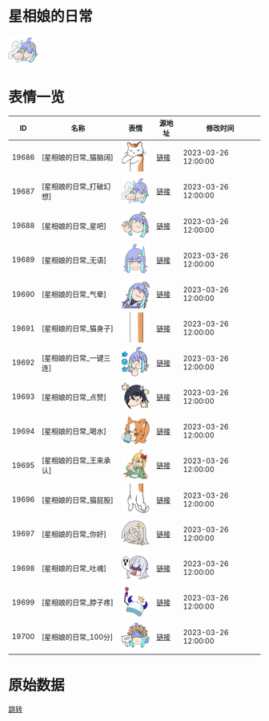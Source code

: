 # 星相娘的日常

<img src="./cover.png" height="60" alt="cover" />

# 表情一览

|ID|名称|表情|源地址|修改时间|
|----|----|----|----|----|
|19686|[星相娘的日常_猫脑阔]|<img src="./pic/019686_%5B星相娘的日常_猫脑阔%5D.png" height="60" alt="猫脑阔"/>|[链接](https://i0.hdslb.com/bfs/garb/a684f5cbcb588935a899ecd34a65cfd7ef31ad62.png)|2023-03-26 12:00:00|
|19687|[星相娘的日常_打破幻想]|<img src="./pic/019687_%5B星相娘的日常_打破幻想%5D.png" height="60" alt="打破幻想"/>|[链接](https://i0.hdslb.com/bfs/garb/21822351f3cd74c089ce7992a9c84c73e734d802.png)|2023-03-26 12:00:00|
|19688|[星相娘的日常_星吧]|<img src="./pic/019688_%5B星相娘的日常_星吧%5D.png" height="60" alt="星吧"/>|[链接](https://i0.hdslb.com/bfs/garb/91f9a252d73376b25e0bd4776f5050f5ef080cc2.png)|2023-03-26 12:00:00|
|19689|[星相娘的日常_无语]|<img src="./pic/019689_%5B星相娘的日常_无语%5D.png" height="60" alt="无语"/>|[链接](https://i0.hdslb.com/bfs/garb/c129ef22fb9d00dc1945c67fe96082b7f9e8df96.png)|2023-03-26 12:00:00|
|19690|[星相娘的日常_气晕]|<img src="./pic/019690_%5B星相娘的日常_气晕%5D.png" height="60" alt="气晕"/>|[链接](https://i0.hdslb.com/bfs/garb/b247aef98491a5e02a1ed9c28a01b9e8643dbc7d.png)|2023-03-26 12:00:00|
|19691|[星相娘的日常_猫身子]|<img src="./pic/019691_%5B星相娘的日常_猫身子%5D.png" height="60" alt="猫身子"/>|[链接](https://i0.hdslb.com/bfs/garb/b8a23f2ffd16d00a5a116f864f1b480a358e8304.png)|2023-03-26 12:00:00|
|19692|[星相娘的日常_一键三连]|<img src="./pic/019692_%5B星相娘的日常_一键三连%5D.png" height="60" alt="一键三连"/>|[链接](https://i0.hdslb.com/bfs/garb/e5028759b248d02b10101697f64738105a217172.png)|2023-03-26 12:00:00|
|19693|[星相娘的日常_点赞]|<img src="./pic/019693_%5B星相娘的日常_点赞%5D.png" height="60" alt="点赞"/>|[链接](https://i0.hdslb.com/bfs/garb/c587078757d1d54fea76cebcd8523747380392c4.png)|2023-03-26 12:00:00|
|19694|[星相娘的日常_喝水]|<img src="./pic/019694_%5B星相娘的日常_喝水%5D.png" height="60" alt="喝水"/>|[链接](https://i0.hdslb.com/bfs/garb/c6023b4d5b0f577229e47a5cb80780d3f7bffd16.png)|2023-03-26 12:00:00|
|19695|[星相娘的日常_王来承认]|<img src="./pic/019695_%5B星相娘的日常_王来承认%5D.png" height="60" alt="王来承认"/>|[链接](https://i0.hdslb.com/bfs/garb/7f18b9932951105bd3ad4901be72561ae0aabe79.png)|2023-03-26 12:00:00|
|19696|[星相娘的日常_猫屁股]|<img src="./pic/019696_%5B星相娘的日常_猫屁股%5D.png" height="60" alt="猫屁股"/>|[链接](https://i0.hdslb.com/bfs/garb/d3460bb7329718e2596e4d71963cffb075acf4cf.png)|2023-03-26 12:00:00|
|19697|[星相娘的日常_你好]|<img src="./pic/019697_%5B星相娘的日常_你好%5D.png" height="60" alt="你好"/>|[链接](https://i0.hdslb.com/bfs/garb/ea9a2903ab9a96ad23614c43cf459542e2b9d730.png)|2023-03-26 12:00:00|
|19698|[星相娘的日常_吐魂]|<img src="./pic/019698_%5B星相娘的日常_吐魂%5D.png" height="60" alt="吐魂"/>|[链接](https://i0.hdslb.com/bfs/garb/26bb5c256f679fa7baba96fbd403711772579f7f.png)|2023-03-26 12:00:00|
|19699|[星相娘的日常_脖子疼]|<img src="./pic/019699_%5B星相娘的日常_脖子疼%5D.png" height="60" alt="脖子疼"/>|[链接](https://i0.hdslb.com/bfs/garb/1d0d3256e1110c6184e56e82774fd4d792c6b129.png)|2023-03-26 12:00:00|
|19700|[星相娘的日常_100分]|<img src="./pic/019700_%5B星相娘的日常_100分%5D.png" height="60" alt="100分"/>|[链接](https://i0.hdslb.com/bfs/garb/25fe39516cd2f8179a2e59548d1c8eecb008dafe.png)|2023-03-26 12:00:00|

# 原始数据

[跳转](./raw.json)


